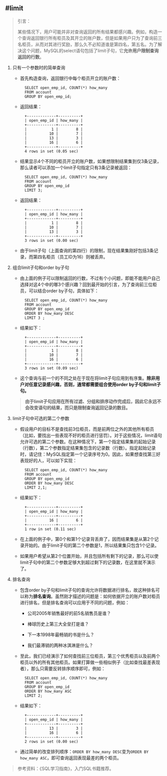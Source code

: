 #limit
---

> 引言：
> 
> 某些情况下，用户可能并非对查询返回的所有结果都感兴趣。例如，构造一个查询返回银行所有柜员及其开立的账户数，但是如果用户只为了查询前三名柜员，从而对其进行奖励，那么久不必知道谁是第四名，第五名。为了解决这个问题，MySQL的select语句包括了limit子句，它**允许用户限制查询返回的行数**。
> 

1. 只有一个参数时的简单查询

    - 首先构造查询，返回银行中每个柜员开立的账户数：

            SELECT open_emp_id, COUNT(*) how_many
            FROM account
            GROUP BY open_emp_id;

    - 返回结果：

            +-------------+----------+
            | open_emp_id | how_many |
            +-------------+----------+
            |           1 |        8 |
            |          10 |        7 |
            |          13 |        3 |
            |          16 |        6 |
            +-------------+----------+
            4 rows in set (0.05 sec)

    - 结果显示4个不同的柜员开立的账户数，如果想限制结果集到仅3条记录，那么读者可以添加一个limit子句指定只有3条记录被返回：

            SELECT open_emp_id, COUNT(*) how_many 
            FROM account 
            GROUP BY open_emp_id
            LIMIT 3;

    - 返回结果：
            
            +-------------+----------+
            | open_emp_id | how_many |
            +-------------+----------+
            |           1 |        8 |
            |          10 |        7 |
            |          13 |        3 |
            +-------------+----------+
            3 rows in set (0.00 sec)

    - 由于limit子句（上面查询的第四行）的限制，现在结果集刚好包括3条记录，而第四名柜员（员工ID为16）则被丢弃。

2. 组合limit子句和order by子句

    - 由上面的例子可以限制返回的行数，不过有个小问题，即能不能用户自己选择对这4个中的哪3个感兴趣？回到最开始的引言，为了查询前三位柜员，可以结合order by子句，具体如下：

            SELECT open_emp_id, COUNT(*) how_many 
            FROM account 
            GROUP BY open_emp_id 
            ORDER BY how_many DESC 
            LIMIT 3 ;

    - 结果如下：

            +-------------+----------+
            | open_emp_id | how_many |
            +-------------+----------+
            |           1 |        8 |
            |          10 |        7 |
            |          16 |        6 |
            +-------------+----------+
            3 rows in set (0.09 sec)

    - 这个查询与前一个的不同之处在于现在将limit子句应用到有序集。**除非用户对任意记录感兴趣，否则，通常都需要组合使用order by子句和limit子句。**

    >**由于limit子句应用在所有过滤、分组和排序动作完成后，因此它永远不会改变语句的结果，而只是限制查询返回记录的数目。**

3. limit子句中可选的第二个参数

    - 假设用户的目标不是查找前3位柜员，而是前两位之外的其他所有柜员（比如，要找出一些表现不好的柜员进行惩罚）。对于这些情况，limit语句允许可选的第二个参数。在这种情况下，第一个指定结果集的起始记录（行数），第二个参数指定结果集包含的记录数（行数）。指定起始记录时，请记住：MySQL指定第一个记录序号为0。因此，如果想查找第三好表现好的人，可以如下实现：

            SELECT open_emp_id, COUNT(*) how_many 
            FROM account 
            GROUP BY open_emp_id 
            ORDER BY how_many DESC 
            LIMIT 2,1;

    - 结果如下：

            +-------------+----------+
            | open_emp_id | how_many |
            +-------------+----------+
            |          16 |        6 |
            +-------------+----------+
            1 row in set (0.11 sec)

    - 在上面的例子中，第0个和第1个记录背丢弃了，因而结果集是从第2个记录开始的。由于limit子句的第二个参数是1，所以结果集只包含1个记录。

    - 如果用户希望从第2个位置开始，并且包括所有剩下的记录，那么可以使limit子句中的第二个参数足够大到超过剩下的记录数，在这里就不演示了。

4. 排名查询

    - 包含order by子句和limit子句的查询允许将数据进行排名，故这种排名可以称为**排名查询**。虽然刚才描述的问题是：如何依据开立的账户数对柜员进行排名，但是排名查询可以应用于不同的问题，例如：

        - 公司2005年销售最好的前5名销售员是谁？

        - 棒球历史上第三大全垒打是谁？

        - 下一本1998年最畅销的书是什么？

        - 我们最滞销的两种冰淇淋是什么？

    - 至此，我们已经演示了如何查找前三位柜员，第三个优秀柜员以及前两个柜员以外的所有其他柜员。如果打算做一些相似例子（比如查找最差表现者），那么只需要反转排序顺序即可，例如：

            SELECT open_emp_id, COUNT(*) how_many 
            FROM account 
            GROUP BY open_emp_id 
            ORDER BY how_many ASC  
            LIMIT 2;

    - 结果如下：
            
            +-------------+----------+
            | open_emp_id | how_many |
            +-------------+----------+
            |          13 |        3 |
            |          16 |        6 |
            +-------------+----------+
            2 rows in set (0.00 sec)

    - 通过简单的改变排列顺序：`ORDER BY how_many DESC`变为`ORDER BY how_many ASC`，即可查询返回表现最差的两个柜员。

>参考资料：《SQL学习指南》，入门SQL书籍推荐。
